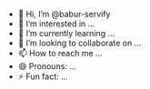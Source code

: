 - 👋 Hi, I’m @babur-servify
- 👀 I’m interested in ...
- 🌱 I’m currently learning ...
- 💞️ I’m looking to collaborate on ...
- 📫 How to reach me ...
- 😄 Pronouns: ...
- ⚡ Fun fact: ...

<!---
babur-servify/babur-servify is a ✨ special ✨ repository because its `README.md` (this file) appears on your GitHub profile.
You can click the Preview link to take a look at your changes.
--->
